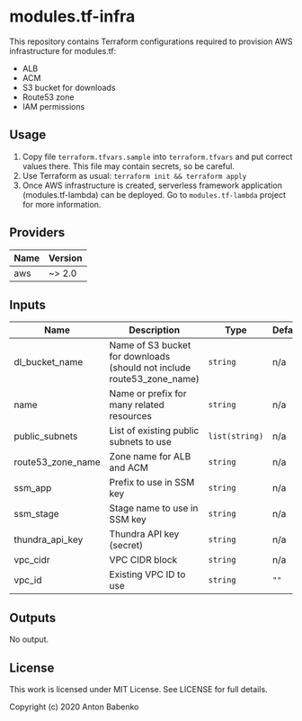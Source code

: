 # modules.tf-infra

This repository contains Terraform configurations required to provision AWS infrastructure for modules.tf:

- ALB
- ACM
- S3 bucket for downloads
- Route53 zone
- IAM permissions

## Usage

1. Copy file `terraform.tfvars.sample` into `terraform.tfvars` and put correct values there. This file may contain secrets, so be careful.
2. Use Terraform as usual: `terraform init && terraform apply`
3. Once AWS infrastructure is created, serverless framework application (modules.tf-lambda) can be deployed. Go to `modules.tf-lambda` project for more information.


<!-- BEGINNING OF PRE-COMMIT-TERRAFORM DOCS HOOK -->
## Providers

| Name | Version |
|------|---------|
| aws | ~> 2.0 |

## Inputs

| Name | Description | Type | Default | Required |
|------|-------------|------|---------|:-----:|
| dl\_bucket\_name | Name of S3 bucket for downloads (should not include route53\_zone\_name) | `string` | n/a | yes |
| name | Name or prefix for many related resources | `string` | n/a | yes |
| public\_subnets | List of existing public subnets to use | `list(string)` | n/a | yes |
| route53\_zone\_name | Zone name for ALB and ACM | `string` | n/a | yes |
| ssm\_app | Prefix to use in SSM key | `string` | n/a | yes |
| ssm\_stage | Stage name to use in SSM key | `string` | n/a | yes |
| thundra\_api\_key | Thundra API key (secret) | `string` | n/a | yes |
| vpc\_cidr | VPC CIDR block | `string` | n/a | yes |
| vpc\_id | Existing VPC ID to use | `string` | `""` | no |

## Outputs

No output.

<!-- END OF PRE-COMMIT-TERRAFORM DOCS HOOK -->

## License

This work is licensed under MIT License. See LICENSE for full details.

Copyright (c) 2020 Anton Babenko
